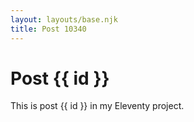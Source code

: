 ```yaml
---
layout: layouts/base.njk
title: Post 10340
---
```


# Post {{ id }}

This is post {{ id }} in my Eleventy project.
